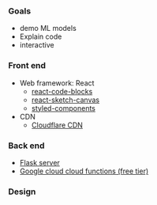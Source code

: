 ### Goals
- demo ML models
- Explain code 
- interactive

### Front end
- Web framework: React
	- [react-code-blocks](https://www.npmjs.com/package/react-code-blocks)
	- [react-sketch-canvas](https://www.npmjs.com/package/react-sketch-canvas)
	- [styled-components](https://styled-components.com/)
- CDN
	- [Cloudflare CDN](https://www.cloudflare.com/en-gb/plans/#price-matrix)

### Back end
- [Flask server](https://flask.palletsprojects.com/en/2.2.x/)
- [Google cloud cloud functions (free tier)](https://cloud.google.com/free)

### Design


